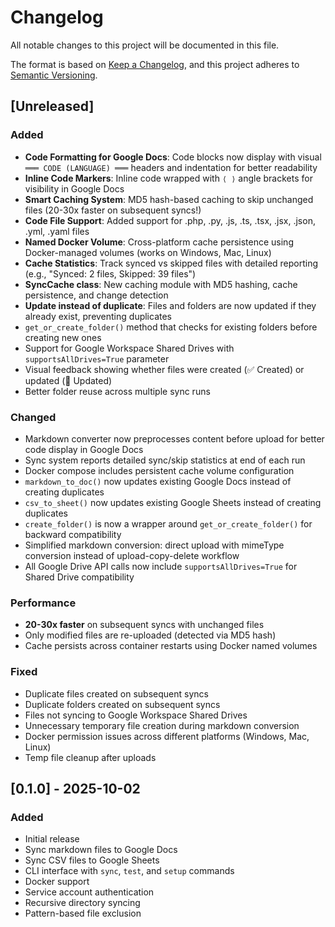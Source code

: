 # Changelog

All notable changes to this project will be documented in this file.

The format is based on [Keep a Changelog](https://keepachangelog.com/en/1.0.0/),
and this project adheres to [Semantic Versioning](https://semver.org/spec/v2.0.0.html).

## [Unreleased]

### Added
- **Code Formatting for Google Docs**: Code blocks now display with visual `═══ CODE (LANGUAGE) ═══` headers and indentation for better readability
- **Inline Code Markers**: Inline code wrapped with `⟨ ⟩` angle brackets for visibility in Google Docs
- **Smart Caching System**: MD5 hash-based caching to skip unchanged files (20-30x faster on subsequent syncs!)
- **Code File Support**: Added support for .php, .py, .js, .ts, .tsx, .jsx, .json, .yml, .yaml files
- **Named Docker Volume**: Cross-platform cache persistence using Docker-managed volumes (works on Windows, Mac, Linux)
- **Cache Statistics**: Track synced vs skipped files with detailed reporting (e.g., "Synced: 2 files, Skipped: 39 files")
- **SyncCache class**: New caching module with MD5 hashing, cache persistence, and change detection
- **Update instead of duplicate**: Files and folders are now updated if they already exist, preventing duplicates
- `get_or_create_folder()` method that checks for existing folders before creating new ones
- Support for Google Workspace Shared Drives with `supportsAllDrives=True` parameter
- Visual feedback showing whether files were created (✅ Created) or updated (🔄 Updated)
- Better folder reuse across multiple sync runs

### Changed
- Markdown converter now preprocesses content before upload for better code display in Google Docs
- Sync system reports detailed sync/skip statistics at end of each run
- Docker compose includes persistent cache volume configuration
- `markdown_to_doc()` now updates existing Google Docs instead of creating duplicates
- `csv_to_sheet()` now updates existing Google Sheets instead of creating duplicates
- `create_folder()` is now a wrapper around `get_or_create_folder()` for backward compatibility
- Simplified markdown conversion: direct upload with mimeType conversion instead of upload-copy-delete workflow
- All Google Drive API calls now include `supportsAllDrives=True` for Shared Drive compatibility

### Performance
- **20-30x faster** on subsequent syncs with unchanged files
- Only modified files are re-uploaded (detected via MD5 hash)
- Cache persists across container restarts using Docker named volumes

### Fixed
- Duplicate files created on subsequent syncs
- Duplicate folders created on subsequent syncs
- Files not syncing to Google Workspace Shared Drives
- Unnecessary temporary file creation during markdown conversion
- Docker permission issues across different platforms (Windows, Mac, Linux)
- Temp file cleanup after uploads

## [0.1.0] - 2025-10-02

### Added
- Initial release
- Sync markdown files to Google Docs
- Sync CSV files to Google Sheets
- CLI interface with `sync`, `test`, and `setup` commands
- Docker support
- Service account authentication
- Recursive directory syncing
- Pattern-based file exclusion
